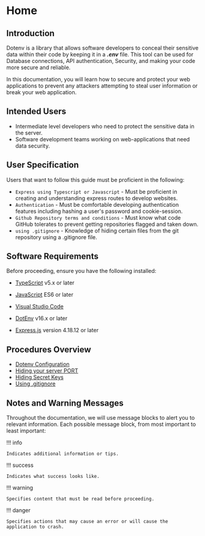 # Home

## Introduction

Dotenv is a library that allows software developers to conceal their
sensitive data within their code by keeping it in a _**.env**_ file. This tool can be used for Database connections,
API authentication, Security, and making your code
more secure and reliable.

In this documentation, you will learn how to secure and protect your web applications to prevent any attackers attempting to steal user information or break your web application.

## Intended Users

- Intermediate level developers who need to protect the sensitive data in the server.
- Software development teams working on web-applications that need data security.

## User Specification

Users that want to follow this guide must be proficient in the following:

- `Express using Typescript or Javascript` - Must be proficient in creating and understanding express routes to develop websites.
- `Authentication` - Must be comfortable developing authentication features including hashing a user's password and cookie-session.
- `Github Repository terms and conditions` - Must know what code GitHub tolerates to prevent getting repositories flagged and taken down.
- `using .gitignore` - Knowledge of hiding certain files from the git repository using a .gitignore file.

## Software Requirements

Before proceeding, ensure you have the following installed:

- [TypeScript](https://www.typescriptlang.org/) v5.x or later

- [JavaScript](https://javascript.info/) ES6 or later

- [Visual Studio Code](https://code.visualstudio.com/)

- [DotEnv](https://www.npmjs.com/package/dotenv) v16.x or later

- [Express.js](https://expressjs.com) version 4.18.12 or later

## Procedures Overview

- [Dotenv Configuration](http://127.0.0.1:8000/Dotenv-Configuration/)
- [Hiding your server PORT](http://127.0.0.1:8000/port/)
- [Hiding Secret Keys]()
- [Using .gitignore](http://127.0.0.1:8000/gitignore/)

## Notes and Warning Messages

Throughout the documentation, we will use message blocks to alert you to relevant information. Each possible message block, from most important to least important:

!!! info

    Indicates additional information or tips.

!!! success

    Indicates what success looks like.

!!! warning

    Specifies content that must be read before proceeding.

!!! danger

    Specifies actions that may cause an error or will cause the application to crash.
